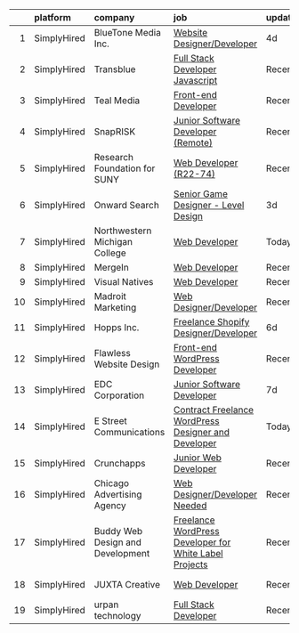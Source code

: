 

|    | platform    | company                          | job                                                                                                                                                                 | update_time   | location          |
|---:|:------------|:---------------------------------|:--------------------------------------------------------------------------------------------------------------------------------------------------------------------|:--------------|:------------------|
|  1 | SimplyHired | BlueTone Media Inc.              | [Website Designer/Developer](https://www.simplyhired.com/job/B2bQgoHlPA8JI8amW7hR7VAxetUjCEln6sL6j6CjRT708i-Zsf0aMA?q=design+developer)                             | 4d            | Wilmington, NC    |
|  2 | SimplyHired | Transblue                        | [Full Stack Developer Javascript](https://www.simplyhired.com/job/9SBJocc6zOI28ZJhLkVs9nnEJdGpA_q3zBDcvd4wE8pOCnsTZqgE2w?q=design+developer)                        | Recently      | Snohomish, WA     |
|  3 | SimplyHired | Teal Media                       | [Front-end Developer](https://www.simplyhired.com/job/eoiax8gkeytvfJAaJdqjhTtz9NYnqJzAXOBVeeN4BO-_RDtzlfNs0g?q=design+developer)                                    | Recently      | Remote            |
|  4 | SimplyHired | SnapRISK                         | [Junior Software Developer (Remote)](https://www.simplyhired.com/job/aW3MzWrbiKvm5BHzDXyGH6UsKd8fyLTSPOHTeWrIVBw75OFDbDY4zg?q=design+developer)                     | Recently      | Remote            |
|  5 | SimplyHired | Research Foundation for SUNY     | [Web Developer (R22-74)](https://www.simplyhired.com/job/yv8ONRn__x5AdttdiY7v2qqRbzNOT3dr6CaKSDiwwdTY39xWSH_YHQ?q=design+developer)                                 | Recently      | Albany, NY        |
|  6 | SimplyHired | Onward Search                    | [Senior Game Designer - Level Design](https://www.simplyhired.com/job/9RcZ4iv_ER0_aV24zT9pw3_nswStmBWtuv51W0dmdzfiKFTBlHaAzQ?q=design+developer)                    | 3d            | San Diego, CA     |
|  7 | SimplyHired | Northwestern Michigan College    | [Web Developer](https://www.simplyhired.com/job/t5JqNkW4yfCi3SJHhKCUw99GpfOeqn2mKTPsxS54AFNfspjZK4RsFA?q=design+developer)                                          | Today         | Traverse City, MI |
|  8 | SimplyHired | MergeIn                          | [Web Developer](https://www.simplyhired.com/job/rsGF_3YLPWwmd3o6pAQ-eCvkopTcuK73T8z8v47Er3fdWV2RkUmHzg?q=design+developer)                                          | Recently      | Remote            |
|  9 | SimplyHired | Visual Natives                   | [Web Developer](https://www.simplyhired.com/job/3-Iks6JNt8N6FlS795dqZ6OkeMulBZcPV8CaQdl82BbDK_FZU0esvQ?q=design+developer)                                          | Recently      | Remote            |
| 10 | SimplyHired | Madroit Marketing                | [Web Designer/Developer](https://www.simplyhired.com/job/2ECCZKv_yRidqYSoG3u4dtl6EIssDNlefGaCRzsDoIHb3JnxZOP6Lw?q=design+developer)                                 | Recently      | Remote            |
| 11 | SimplyHired | Hopps Inc.                       | [Freelance Shopify Designer/Developer](https://www.simplyhired.com/job/bfsdRI8sTJOi3cily0AUUEeZhYu5_PJqATfT3Zgw488ohukZ2OcVKw?q=design+developer)                   | 6d            | Remote            |
| 12 | SimplyHired | Flawless Website Design          | [Front-end WordPress Developer](https://www.simplyhired.com/job/a0YZ3SfsdkJADhNYbUG3buP1EG896kKMt6vKNwQ3CUjcLCGFi2ckIw?q=design+developer)                          | Recently      | Remote            |
| 13 | SimplyHired | EDC Corporation                  | [Junior Software Developer](https://www.simplyhired.com/job/Vtte-vZzSQ8nZYo0RyQRXzJ6IDW5KE9Myx3USqqa94n3yGMH0LG7uw?q=design+developer)                              | 7d            | Syracuse, NY      |
| 14 | SimplyHired | E Street Communications          | [Contract Freelance WordPress Designer and Developer](https://www.simplyhired.com/job/jrTAdHlDQUg5aUUghksNV2r_fMLIRW530dvFTNbU_Mvb_V2jUzThCw?q=design+developer)    | Today         | Remote            |
| 15 | SimplyHired | Crunchapps                       | [Junior Web Developer](https://www.simplyhired.com/job/WCG3OHgVbBDAUjwPBcN_6NksBp6TgvlNJA5BKtraUn2U_yHM1Ue0Xg?q=design+developer)                                   | Recently      | New York, NY      |
| 16 | SimplyHired | Chicago Advertising Agency       | [Web Designer/Developer Needed](https://www.simplyhired.com/job/3WomrldDVp_gZau2C1LngZoA36zG91ldOR1uxfIywCG-c5eoqglKUw?q=design+developer)                          | Recently      | Remote            |
| 17 | SimplyHired | Buddy Web Design and Development | [Freelance WordPress Developer for White Label Projects](https://www.simplyhired.com/job/7PDDIWebbIGWebKc_1Ybi7-sqWjppzP5mD5jULXs5iZSWq-v5RZ3GA?q=design+developer) | Recently      | Remote            |
| 18 | SimplyHired | JUXTA Creative                   | [Web Developer](https://www.simplyhired.com/job/0zY3Eenue-UWbiDd-Q-ewucLynASqqxzDVgPhMsqv6wm3zhzS7CIZg?q=design+developer)                                          | Recently      | Marietta, OH      |
| 19 | SimplyHired | urpan technology                 | [Full Stack Developer](https://www.simplyhired.com/job/xzfCZ5AcCfazkkDP8yYV2hCk-bAaf4CoMWf8_YEqdLk3lN4NysMzYw?q=design+developer)                                   | Recently      | Remote            |